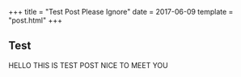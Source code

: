 +++
title = "Test Post Please Ignore"
date = 2017-06-09 
template = "post.html"
+++

## Test

HELLO THIS IS TEST POST NICE TO MEET YOU
